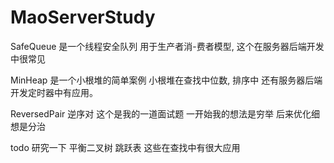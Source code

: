 # MaoServerStudy
SafeQueue 
是一个线程安全队列 用于生产者消-费者模型,
这个在服务器后端开发中很常见

MinHeap 
是一个小根堆的简单案例 小根堆在查找中位数,
排序中 还有服务器后端开发定时器中有应用。

ReversedPair
逆序对 这个是我的一道面试题 一开始我的想法是穷举
后来优化细想是分治 

todo
研究一下 平衡二叉树 跳跃表 这些在查找中有很大应用 
